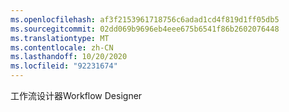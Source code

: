 ```yaml
---
ms.openlocfilehash: af3f2153961718756c6adad1cd4f819d1ff05db5
ms.sourcegitcommit: 02dd069b9696eb4eee675b6541f86b2602076448
ms.translationtype: MT
ms.contentlocale: zh-CN
ms.lasthandoff: 10/20/2020
ms.locfileid: "92231674"
---
```

<span data-ttu-id="26087-101">工作流设计器</span><span class="sxs-lookup"><span data-stu-id="26087-101">Workflow Designer</span></span>